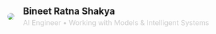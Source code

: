 <div style="display: flex; align-items: center; width: 100%;">
  <img src="Heart Love GIF.gif" 
       style="border-radius: 8px; max-width: 150px; margin-right: 20px;" />
  
  <div>
    <h2 style="margin: 0;">Bineet Ratna Shakya</h2>
    <p style="margin: 4px 0 0; font-size: 16px; color: #ccc;">
      AI Engineer • Working with Models & Intelligent Systems
    </p>
  </div>
</div>
